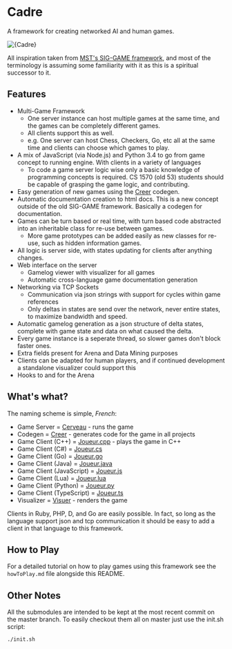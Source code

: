 # Cadre
A framework for creating networked AI and human games.

![{Cadre}](http://i.imgur.com/17wwI3f.png)

All inspiration taken from [MST's SIG-GAME framework](https://github.com/siggame), and most of the terminology is assuming some familiarity with it as this is a spiritual successor to it.

## Features

* Multi-Game Framework
  * One server instance can host multiple games at the same time, and the games can be completely different games.
  * All clients support this as well.
  * e.g. One server can host Chess, Checkers, Go, etc all at the same time and clients can choose which games to play.
* A mix of JavaScript (via Node.js) and Python 3.4 to go from game concept to running engine. With clients in a variety of languages
  * To code a game server logic wise only a basic knowledge of programming concepts is required. CS 1570 (old 53) students should be capable of grasping the game logic, and contributing.
* Easy generation of new games using the [Creer](https://github.com/siggame/Creer) codegen.
* Automatic documentation creation to html docs. This is a new concept outside of the old SIG-GAME framework. Basically a codegen for documentation.
* Games can be turn based or real time, with turn based code abstracted into an inheritable class for re-use between games.
  * More game prototypes can be added easily as new classes for re-use, such as hidden information games.
* All logic is server side, with states updating for clients after anything changes.
* Web interface on the server
  * Gamelog viewer with visualizer for all games
  * Automatic cross-language game documentation generation
* Networking via TCP Sockets
  * Communication via json strings with support for cycles within game references
  * Only deltas in states are send over the network, never entire states, to maximize bandwidth and speed.
* Automatic gamelog generation as a json structure of delta states, complete with game state and data on what caused the delta.
* Every game instance is a seperate thread, so slower games don't block faster ones.
* Extra fields present for Arena and Data Mining purposes
* Clients can be adapted for human players, and if continued development a standalone visualizer could support this
* Hooks to and for the Arena

## What's what?

The naming scheme is simple, *French*:

* Game Server = [Cerveau](https://github.com/siggame/Cerveau) - runs the game
* Codegen = [Creer](https://github.com/siggame/Creer) - generates code for the game in all projects
* Game Client (C++) = [Joueur.cpp](https://github.com/siggame/Joueur.cpp) - plays the game in C++
* Game Client (C#) = [Joueur.cs](https://github.com/siggame/Joueur.cs)
* Game Client (Go) = [Joueur.go](https://github.com/siggame/Joueur.go)
* Game Client (Java) = [Joueur.java](https://github.com/siggame/Joueur.java)
* Game Client (JavaScript) = [Joueur.js](https://github.com/siggame/Joueur.js)
* Game Client (Lua) = [Joueur.lua](https://github.com/siggame/Joueur.lua)
* Game Client (Python) = [Joueur.py](https://github.com/siggame/Joueur.py)
* Game Client (TypeScript) = [Joueur.ts](https://github.com/siggame/Joueur.ts)
* Visualizer = [Visuer](https://github.com/siggame/Viseur) - renders the game

Clients in Ruby, PHP, D, and Go are easily possible. In fact, so long as the language support json and tcp communication it should be easy to add a client in that language to this framework.

## How to Play

For a detailed tutorial on how to play games using this framework see the `howToPlay.md` file alongside this README.

## Other Notes

All the submodules are intended to be kept at the most recent commit on the master branch. To easily checkout them all on master just use the init.sh script:

```
./init.sh
```
